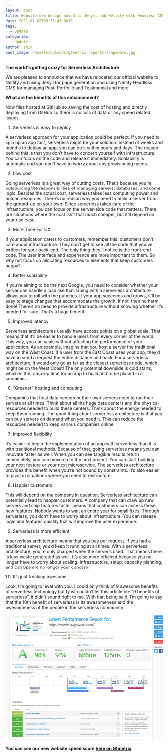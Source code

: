 ```yaml
---
layout: post
title: Website new design moved to Jekyll and Netlify with Headless CMS
date: 2021-07-02T03:53:43.861Z
tags:
  - Update
categories:
  - Update
author: shiv
post_image: /assets/uploads/gtmetrix-reports-srapsware.jpg
---
```

**The world's getting crazy for  Serverless Architecture**

We are pleased to announce that we have relocated our official website to Netlify and using Jekyll for page generation and using Netlify Headless CMS for managing Post, Portfolio and Testimonial and more.

**What are the benefits of this enhancement?** 

Now files hosted at GitHub so saving the cost of hosting and directly deploying from GitHub so there is no loss of data or any speed related issues. 

1. Serverless is easy to deploy

A serverless approach for your application could be perfect. If you need to spin up an app fast, serverless might be your solution. Instead of weeks and months to deploy an app, you can do it within hours and days. The reason behind this is that you don’t have to concern yourself with infrastructure. You can focus on the code and release it immediately. Scalability is automatic and you don’t have to worry about any provisioning needs.

2. Low cost

Going serverless is a great way of cutting costs. That’s because you’re outsourcing the responsibilities of managing servers, databases, and some logic. Besides the actual cost, serverless takes less computing power and human resources. There’s no reason why you need to build a server from the ground-up on your own. Since serverless takes care of the infrastructure, you can focus on the server-side code that matters. There are situations where the cost isn’t that much cheaper, but it’ll depend on your use case.

3. More Time For UX

If your application caters to customers, remember this: customers don’t care about infrastructure. They don’t get to see all the code that you’ve written for your back-end. The only thing they’ll notice is the front-end code. The user interface and experience are more important to them. So why not focus on allocating resources to elements that keep customers happy?

4. Better scalability

If you’re aiming to be the next Google, you need to consider whether your server can handle a load like that. Going with a serverless architecture allows you to roll with the punches. If your app succeeds and grows, it’ll be easy to stage changes that accommodate the growth. If not, then no harm done! There’s no need to provide infrastructure without knowing whether it’s needed for sure. That’s a huge benefit.

5. Improved latency

Serverless architectures usually have access points on a global scale. That means that it’ll be easier to handle users from every corner of the world. This way, you can scale without affecting the performance of your application. As an example, imagine that you host a server the traditional way on the West Coast. If a user from the East Coast uses your app, they’d have to send a request the entire distance and back. For a serverless architecture, it would only go as far as the closest serverless node, which might be on the West Coast! The only potential downside is cold starts, which is the ramp-up time for an app to build and to be placed in a container.

6.  “Greener” hosting and computing

Companies that host data centers or their own servers need to run their servers at all times. Think about all the huge data centers and the physical resources needed to build these centers. Think about the energy needed to keep them running. The good thing about serverless architecture is that you can buy servers on demand when you need it. This can reduce the resources needed to keep various companies online.

7. Improved flexibility

It’s easier to begin the implementation of an app with serverless than it is with traditional methods. Because of that, going serverless means you can innovate faster as well. When you can see tangible results return immediately, you can move on to the next project. You can start building your next feature or your next microservice. The serverless architecture provides this benefit when you’re not bound by constraints. It’s also easier to pivot in situations where you need to restructure.

8. Happier customers

This will depend on the company in question. Serverless architecture can potentially lead to happier customers. A company that can draw up new servers and ship features faster means that customers can access these new features. Nobody wants to wait an entire year for small fixes. Through serverless, you don’t have to worry about infrastructure. You can release logic and features quickly that will improve the user experience.

9. Serverless is more efficient

A serverless architecture means that you pay per request. If you had a traditional server, you’d keep it running at all times. With a serverless architecture, you’re only charged when the server’s used. That means there is less waste generated as well. It’s also more efficient because you no longer have to worry about scaling. Infrastructure, setup, capacity planning, and DevOps are no longer your concern.

10. It’s just freaking awesome

Look, I’m going to level with you. I could only think of 9 awesome benefits of serverless technology but I just couldn’t let this article be: “9 benefits of serverless”, it didn’t sound right to me. With that being said, I’m going to say that the 10th benefit of serverless is its awesomeness and the awesomeness of the people in the serverless community.

![](/assets/uploads/gtmetrix-reports-srapsware.jpg)

**You can see our new website speed score [here on Gtmetrix](https://gtmetrix.com/reports/www.srapsware.com/EouVaVIM/)**